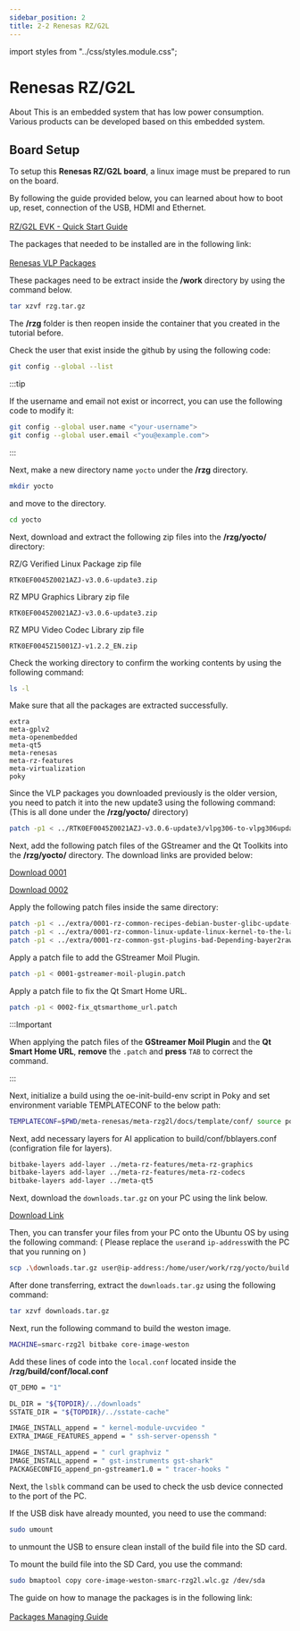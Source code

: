 ```yaml
---
sidebar_position: 2
title: 2-2 Renesas RZ/G2L
---
```


import styles from "../css/styles.module.css";

# Renesas RZ/G2L
About
This is an embedded system that has low power consumption. Various products can be developed based on this embedded system.

## Board Setup
To setup this **Renesas RZ/G2L board**, a linux image must be prepared to run on the board.

By following the guide provided below, you can learned about how to boot up, reset, connection of the USB, HDMI and Ethernet.<br></br>
[RZ/G2L EVK - Quick Start Guide](http://140.112.12.82/docu-moil-renesas/assets/files/QuickStartGuide-26b513b9db237fee0615c5b4cf68cab7.pdf)

The packages that needed to be installed are in the following link:<br></br>
[Renesas VLP Packages](https://www.renesas.com/en/products/microcontrollers-microprocessors/rz-mpus/rzg-linux-platform/rzg-marketplace/verified-linux-package/rzg-verified-linux-package)

These packages need to be extract inside the **/work** directory by using the command below.
```bash
tar xzvf rzg.tar.gz
```

The **/rzg** folder is then reopen inside the container that you created in the tutorial before.

Check the user that exist inside the github by using the following code:
```bash
git config --global --list
```
:::tip

If the username and email not exist or incorrect, you can use the following code to modify it:
```bash
git config --global user.name <"your-username">
git config --global user.email <"you@example.com">
```
:::

Next, make a new directory name `yocto` under the **/rzg** directory.
```bash
mkdir yocto
``` 
and move to the directory.
```bash
cd yocto
```

Next, download and extract the following zip files into the **/rzg/yocto/** directory:

RZ/G Verified Linux Package zip file
```
RTK0EF0045Z0021AZJ-v3.0.6-update3.zip
```

RZ MPU Graphics Library zip file
```
RTK0EF0045Z0021AZJ-v3.0.6-update3.zip
```

RZ MPU Video Codec Library zip file
```
RTK0EF0045Z15001ZJ-v1.2.2_EN.zip
```

Check the working directory to confirm the working contents by using the following command:
```bash
ls -l
```

Make sure that all the packages are extracted successfully.
```
extra
meta-gplv2
meta-openembedded
meta-qt5
meta-renesas
meta-rz-features
meta-virtualization
poky
```

Since the VLP packages you downloaded previously is the older version, you need to patch it into the new update3 using the following command: (This is all done under the **/rzg/yocto/** directory)
```bash
patch -p1 < ../RTK0EF0045Z0021AZJ-v3.0.6-update3/vlpg306-to-vlpg306update3.patch
```
Next, add the following patch files of the GStreamer and the Qt Toolkits into the **/rzg/yocto/** directory. The download links are provided below:

[Download 0001](https://m11158002.github.io/moil-renesas/assets/files/0001-gstreamer-moil-plugin-91a25cd4d16fc479aefd2aa853466770.patch) 

[Download 0002](https://m11158002.github.io/moil-renesas/assets/files/0002-fix_qtsmarthome_url-db1d20dcf1b5af60dc7034e78271ddc2.patch)

Apply the following patch files inside the same directory:
```bash
patch -p1 < ../extra/0001-rz-common-recipes-debian-buster-glibc-update-to-v2.2.patch
patch -p1 < ../extra/0001-rz-common-linux-update-linux-kernel-to-the-latest-re.patch
patch -p1 < ../extra/0001-rz-common-gst-plugins-bad-Depending-bayer2raw-if-lay.patch
```
Apply a patch file to add the GStreamer Moil Plugin.
```bash
patch -p1 < 0001-gstreamer-moil-plugin.patch
```
Apply a patch file to fix the Qt Smart Home URL.
```bash
patch -p1 < 0002-fix_qtsmarthome_url.patch
```
:::Important

When applying the patch files of the **GStreamer Moil Plugin** and the **Qt Smart Home URL**, **remove** the `.patch` and **press** `TAB` to correct the command.

:::

Next, initialize a build using the oe-init-build-env script in Poky and set environment variable TEMPLATECONF to the below path:
```bash
TEMPLATECONF=$PWD/meta-renesas/meta-rzg2l/docs/template/conf/ source poky/oe-init-build-env build
```

Next, add necessary layers for AI application to build/conf/bblayers.conf (configration file for layers).
```bash
bitbake-layers add-layer ../meta-rz-features/meta-rz-graphics
bitbake-layers add-layer ../meta-rz-features/meta-rz-codecs
bitbake-layers add-layer ../meta-qt5
```

Next, download the `downloads.tar.gz` on your PC using the link below.

[Download Link](http://192.168.113.104/rz/)

Then, you can transfer your files from your PC onto the Ubuntu OS by using the following command: ( Please replace the `user`and `ip-address`with the PC that you running on )
```bash
scp .\downloads.tar.gz user@ip-address:/home/user/work/rzg/yocto/build
```

After done transferring, extract the `downloads.tar.gz` using the following command:
```bash
tar xzvf downloads.tar.gz
```

Next, run the following command to build the weston image.
```bash
MACHINE=smarc-rzg2l bitbake core-image-weston
```

Add these lines of code into the `local.conf` located inside the **/rzg/build/conf/local.conf**
```bash
QT_DEMO = "1"

DL_DIR = "${TOPDIR}/../downloads"
SSTATE_DIR = "${TOPDIR}/../sstate-cache"

IMAGE_INSTALL_append = " kernel-module-uvcvideo "
EXTRA_IMAGE_FEATURES_append = " ssh-server-openssh "

IMAGE_INSTALL_append = " curl graphviz "
IMAGE_INSTALL_append = " gst-instruments gst-shark"
PACKAGECONFIG_append_pn-gstreamer1.0 = " tracer-hooks "
```

Next, the `lsblk` command can be used to check the usb device connected to the port of the PC.

If the USB disk have already mounted, you need to use the command:
```bash
sudo umount 
```
to unmount the USB to ensure clean install of the build file into the SD card.

To mount the build file into the SD Card, you use the command:
```bash
sudo bmaptool copy core-image-weston-smarc-rzg2l.wlc.gz /dev/sda
```

The guide on how to manage the packages is in the following link:<br></br>
[Packages Managing Guide](https://m11158002.github.io/moil-renesas/docs/note/renesas/rzg)
